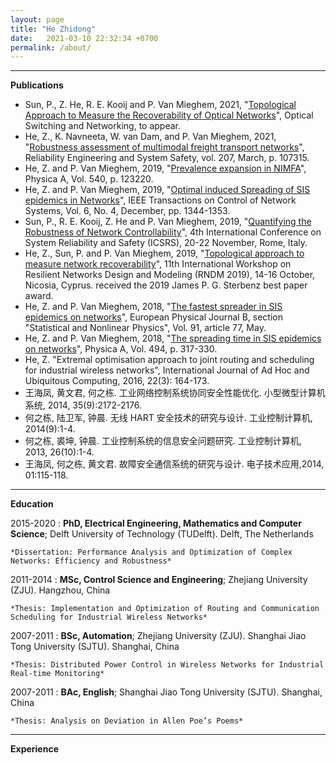 ```yaml
---
layout: page
title: "He Zhidong"
date:   2021-03-10 22:32:34 +0700
permalink: /about/
---
```



-------------------------


**Publications**

- Sun, P., Z. He, R. E. Kooij and P. Van Mieghem, 2021, "[Topological Approach to Measure the Recoverability of Optical Networks](https://www.nas.ewi.tudelft.nl/people/Piet/papers/Optical_Switching_Networking2021_Recoverablity.pdf)", Optical Switching and Networking, to appear.
- He, Z., K. Navneeta, W. van Dam, and P. Van Mieghem, 2021, "[Robustness assessment of multimodal freight transport networks](https://www.nas.ewi.tudelft.nl/people/Piet/papers/RESS2020_Robustness_multimodal_freight_transport_networks.pdf)", Reliability Engineering and System Safety, vol. 207, March, p. 107315. 
- He, Z. and P. Van Mieghem, 2019, "[Prevalence expansion in NIMFA](https://www.nas.ewi.tudelft.nl/people/Piet/papers/PhysicaA2019_Prevalence_expansion_NIMFA.pdf)", Physica A, Vol. 540, p. 123220.
- He, Z. and P. Van Mieghem, 2019, "[Optimal induced Spreading of SIS epidemics in Networks](https://www.nas.ewi.tudelft.nl/people/Piet/papers/IEEE_TCNS2018_Optimal_induced_SIS_spreading.pdf)", IEEE Transactions on Control of Network Systems, Vol. 6, No. 4, December, pp. 1344-1353.
- Sun, P., R. E. Kooij, Z. He and P. Van Mieghem, 2019, "[Quantifying the Robustness of Network Controllability](https://www.nas.ewi.tudelft.nl/people/Piet/papers/ICSRS2019_Robustness_Network_Controllability.pdf)", 4th International Conference on System Reliability and Safety (ICSRS), 20-22 November, Rome, Italy.
- He, Z., Sun, P. and P. Van Mieghem, 2019, "[Topological approach to measure network recoverability](https://www.nas.ewi.tudelft.nl/people/Piet/papers/RNDM2019_recoverability.pdf)", 11th International Workshop on Resilient Networks Design and Modeling (RNDM 2019), 14-16 October, Nicosia, Cyprus.
received the 2019 James P. G. Sterbenz best paper award.
- He, Z. and P. Van Mieghem, 2018, "[The fastest spreader in SIS epidemics on networks](https://www.nas.ewi.tudelft.nl/people/Piet/papers/EPJb2018_fastest_SIS_spreader.pdf)", European Physical Journal B, section "Statistical and Nonlinear Physics", Vol. 91, article 77, May. 
- He, Z. and P. Van Mieghem, 2018, "[The spreading time in SIS epidemics on networks](https://www.nas.ewi.tudelft.nl/people/Piet/papers/PhysicaA2017_SIS_spreading_time_networks.pdf)", Physica A, Vol. 494, p. 317-330.
- He, Z. "Extremal optimisation approach to joint routing and scheduling for industrial wireless networks", International Journal of Ad Hoc and Ubiquitous Computing, 2016, 22(3): 164-173.
- 王海凤, 黄文君, 何之栋. 工业网络控制系统协同安全性能优化. 小型微型计算机系统, 2014, 35(9):2172-2176.
- 何之栋, 陆卫军, 钟晨. 无线 HART 安全技术的研究与设计. 工业控制计算机, 2014(9):1-4.
- 何之栋, 裘坤, 钟晨. 工业控制系统的信息安全问题研究. 工业控制计算机, 2013, 26(10):1-4.
- 王海凤, 何之栋, 黄文君. 故障安全通信系统的研究与设计. 电子技术应用,2014, 01:115-118.



-------------------------


**Education**

2015-2020 
:   **PhD, Electrical Engineering, Mathematics and Computer Science**; Delft University of Technology (TUDelft). Delft, The Netherlands

    *Dissertation: Performance Analysis and Optimization of Complex Networks: Efficiency and Robustness*

2011-2014
:   **MSc, Control Science and Engineering**; Zhejiang University (ZJU). Hangzhou, China

    *Thesis: Implementation and Optimization of Routing and Communication Scheduling for Industrial Wireless Networks*

2007-2011
:   **BSc, Automation**; Zhejiang University (ZJU). Shanghai Jiao Tong University (SJTU). Shanghai, China

    *Thesis: Distributed Power Control in Wireless Networks for Industrial Real-time Monitoring*

2007-2011
:   **BAc, English**; Shanghai Jiao Tong University (SJTU). Shanghai, China

    *Thesis: Analysis on Deviation in Allen Poe’s Poems*


-------------------------


**Experience**






